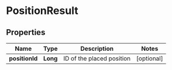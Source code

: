 # PositionResult

## Properties
Name | Type | Description | Notes
------------ | ------------- | ------------- | -------------
**positionId** | **Long** | ID of the placed position |  [optional]
